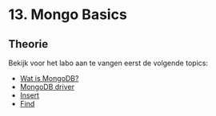 # 13. Mongo Basics

## Theorie

Bekijk voor het labo aan te vangen eerst de volgende topics:

* [Wat is MongoDB?](../mongodb/wat-is-mongodb.md)
* [MongoDB driver](../mongodb/mongodb-driver.md)
* [Insert](../mongodb/insert.md)
* [Find](../mongodb/find.md)
